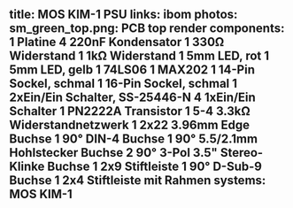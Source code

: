 title: MOS KIM-1 PSU
links:
    ibom
photos:
    sm_green_top.png: PCB top render
components:
    1 Platine
    4 220nF Kondensator
    1 330Ω Widerstand
    1 1kΩ Widerstand
    1 5mm LED, rot
    1 5mm LED, gelb
    1 74LS06
    1 MAX202
    1 14-Pin Sockel, schmal
    1 16-Pin Sockel, schmal
    1 2xEin/Ein Schalter, SS-25446-N
    4 1xEin/Ein Schalter
    1 PN2222A Transistor
    1 5-4 3.3kΩ Widerstandnetzwerk
    1 2x22 3.96mm Edge Buchse
    1 90° DIN-4 Buchse
    1 90° 5.5/2.1mm Hohlstecker Buchse
    2 90° 3-Pol 3.5" Stereo-Klinke Buchse
    1 2x9 Stiftleiste
    1 90° D-Sub-9 Buchse
    1 2x4 Stiftleiste mit Rahmen
systems:
    MOS KIM-1
---
